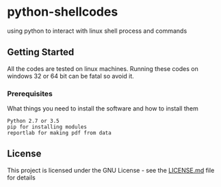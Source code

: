 # python-shellcodes
using python to interact with linux shell process and commands 

## Getting Started

All the codes are tested on linux machines. Running these codes on windows 32 or 64 bit can be fatal so avoid it.

### Prerequisites

What things you need to install the software and how to install them

```
Python 2.7 or 3.5 
pip for installing modules
reportlab for making pdf from data 
```

## License

This project is licensed under the GNU License - see the [LICENSE.md](LICENSE.md) file for details
